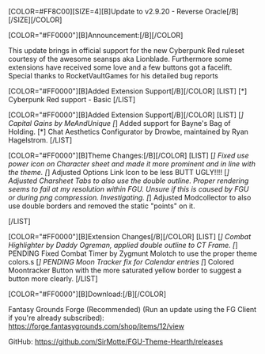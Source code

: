 [COLOR=#FF8C00][SIZE=4][B]Update to v2.9.20 - Reverse Oracle[/B][/SIZE][/COLOR]


[COLOR="#FF0000"][B]Announcement:[/B][/COLOR]

This update brings in official support for the new Cyberpunk Red ruleset courtesy of the awesome seansps aka Lionblade.
Furthermore some extensions have received some love and a few buttons got a facelift. Special thanks to RocketVaultGames for his detailed bug reports

[COLOR="#FF0000"][B]Added Extension Support[/B][/COLOR]
[LIST]
[*] Cyberpunk Red support - Basic
[/LIST]

[COLOR="#FF0000"][B]Added Extension Support[/B][/COLOR]
[LIST]
[*] Capital Gains by MeAndUnique
[*] Added support for Bayne's Bag of Holding.
[*] Chat Aesthetics Configurator by Drowbe, maintained by Ryan Hagelstrom.
[/LIST]

[COLOR="#FF0000"][B]Theme Changes:[/B][/COLOR]
[LIST]
[*] Fixed use power icon on Character sheet and made it more prominent and in line with the theme.
[*] Adjusted Options Link Icon to be less BUTT UGLY!!!!
[*] Adjusted Charsheet Tabs to also use the double outline. Proper rendering seems to fail at my resolution within FGU. Unsure if this is caused by FGU or during png compression. Investigating.
[*] Adjusted Modcollector to also use double borders and removed the static "points" on it.

[/LIST]

[COLOR="#FF0000"][B]Extension Changes[/B][/COLOR]
[LIST]
[*] Combat Highlighter by Daddy Ogreman, applied double outline to CT Frame.
[*] PENDING Fixed Combat Timer by Zygmunt Molotch to use the proper theme colors.s
[*] PENDING Moon Tracker fix for Calendar entries
[*] Colored Moontracker Button with the more saturated yellow border to suggest a button more clearly.
[/LIST]

[COLOR="#FF0000"][B]Download:[/B][/COLOR]

Fantasy Grounds Forge (Recommended)
(Run an update using the FG Client if you're already subscribed):
https://forge.fantasygrounds.com/shop/items/12/view

GitHub:
https://github.com/SirMotte/FGU-Theme-Hearth/releases

